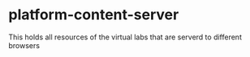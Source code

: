 # platform-content-server
This holds all resources of the virtual labs that are serverd to different browsers
